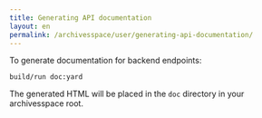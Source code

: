 ```yaml
---
title: Generating API documentation 
layout: en
permalink: /archivesspace/user/generating-api-documentation/ 
---
```


To generate documentation for backend endpoints:

    build/run doc:yard

The generated HTML will be placed in the `doc` directory in your archivesspace root.
